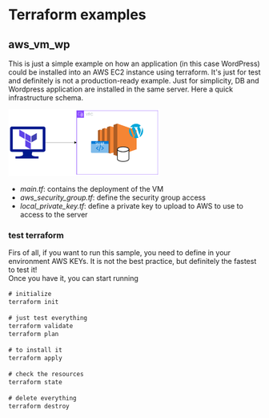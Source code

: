 # Terraform examples

## aws_vm_wp  
This is just a simple example on how an application (in this case WordPress) could be installed into an AWS EC2 instance using terraform. It's just for test and definitely is not a production-ready example.
Just for simplicity, DB and Wordpress application are installed in the same server. Here a quick infrastructure schema.


<img src="./aws_vm_wp/simpleAwsTerra.png" alt="infrastructure schema" style="height: 60%; width:60%;center;" class="center"/>


* _main.tf_: contains the deployment of the VM
* _aws_security_group.tf_: define the security group access 
* _local_private_key.tf_: define a private key to upload to AWS to use to access to the server

### test terraform 
Firs of all, if you want to run this sample, you need to define in your environment AWS KEYs. It is not the best practice, but definitely the fastest to test it!   
Once you have it, you can start running 

```
# initialize 
terraform init

# just test everything
terraform validate
terraform plan

# to install it
terraform apply

# check the resources
terraform state

# delete everything
terraform destroy

```



